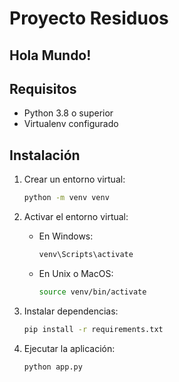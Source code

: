 # Proyecto Residuos

## Hola Mundo!

## Requisitos
- Python 3.8 o superior
- Virtualenv configurado

## Instalación
1. Crear un entorno virtual:
   ```bash
   python -m venv venv
   ```

2. Activar el entorno virtual:
   - En Windows:
     ```bash
     venv\Scripts\activate
     ```
   - En Unix o MacOS:
     ```bash
     source venv/bin/activate
     ```

3. Instalar dependencias:
   ```bash
   pip install -r requirements.txt
   ```

4. Ejecutar la aplicación:
   ```bash
   python app.py
   ```
